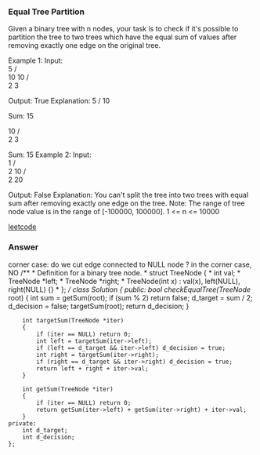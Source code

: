 ### Equal Tree Partition
Given a binary tree with n nodes, your task is to check if it's possible to partition the tree to two trees which have the equal sum of values after removing exactly one edge on the original tree.

Example 1:
Input:     
    5
   / \
  10 10
    /  \
   2   3

Output: True
Explanation: 
    5
   / 
  10
      
Sum: 15

   10
  /  \
 2    3

Sum: 15
Example 2:
Input:     
    1
   / \
  2  10
    /  \
   2   20

Output: False
Explanation: You can't split the tree into two trees with equal sum after removing exactly one edge on the tree.
Note:
The range of tree node value is in the range of [-100000, 100000].
1 <= n <= 10000

[leetcode](https://leetcode.com/problems/equal-tree-partition/description/)

### Answer
corner case: do we cut edge connected to NULL node ?
in the corner case, NO
	/**
	 * Definition for a binary tree node.
	 * struct TreeNode {
	 *     int val;
	 *     TreeNode *left;
	 *     TreeNode *right;
	 *     TreeNode(int x) : val(x), left(NULL), right(NULL) {}
	 * };
	 */
	class Solution {
	public:
	    bool checkEqualTree(TreeNode* root) {
	        int sum = getSum(root);
	        if (sum % 2) return false;
	        d_target = sum / 2;
	        d_decision = false;
	        targetSum(root);
	        return d_decision;
	    }
	    
	    int targetSum(TreeNode *iter)
	    {
	        if (iter == NULL) return 0;
	        int left = targetSum(iter->left);
	        if (left == d_target && iter->left) d_decision = true;
	        int right = targetSum(iter->right);
	        if (right == d_target && iter->right) d_decision = true;
	        return left + right + iter->val;
	    }
	    
	    int getSum(TreeNode *iter)
	    {
	        if (iter == NULL) return 0;
	        return getSum(iter->left) + getSum(iter->right) + iter->val;
	    }
	private:
	    int d_target;
	    int d_decision;
	};